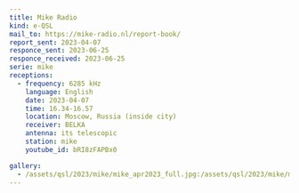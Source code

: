 ```yaml
---
title: Mike Radio
kind: e-QSL
mail_to: https://mike-radio.nl/report-book/
report_sent: 2023-04-07
responce_sent: 2023-06-25
responce_received: 2023-06-25
serie: mike
receptions:
  - frequency: 6285 kHz
    language: English
    date: 2023-04-07
    time: 16.34-16.57
    location: Moscow, Russia (inside city)
    receiver: BELKA
    antenna: its telescopic
    station: mike
    youtube_id: bRI8zFAPBx0

gallery:
  - /assets/qsl/2023/mike/mike_apr2023_full.jpg:/assets/qsl/2023/mike/mike_apr2023_small.jpg
---
```

